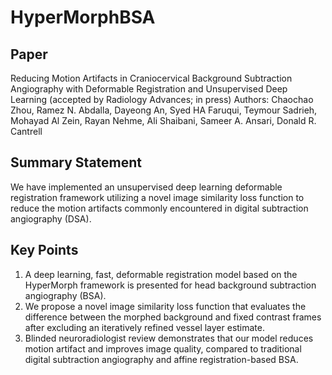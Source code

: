 # HyperMorphBSA

## Paper

Reducing Motion Artifacts in Craniocervical Background Subtraction Angiography with Deformable Registration and Unsupervised Deep Learning (accepted by Radiology Advances; in press)
Authors: Chaochao Zhou, Ramez N. Abdalla, Dayeong An, Syed HA Faruqui, Teymour Sadrieh, Mohayad Al Zein, Rayan Nehme, Ali Shaibani, Sameer A. Ansari, Donald R. Cantrell


## Summary Statement
We have implemented an unsupervised deep learning deformable registration framework utilizing a novel image similarity loss function to reduce the motion artifacts commonly encountered in digital subtraction angiography (DSA).

## Key Points
1.	A deep learning, fast, deformable registration model based on the HyperMorph framework is presented for head background subtraction angiography (BSA).
2.	We propose a novel image similarity loss function that evaluates the difference between the morphed background and fixed contrast frames after excluding an iteratively refined vessel layer estimate.
3.	Blinded neuroradiologist review demonstrates that our model reduces motion artifact and improves image quality, compared to traditional digital subtraction angiography and affine registration-based BSA.



